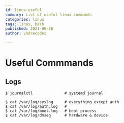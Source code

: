 ```yaml
---
id: linux-useful
summary: List of useful linux commands
categories: linux
tags: linux, bash
published: 2021-06-26
author: vndrecodes

---
```


# Useful Commmands

## Logs
```shell
$ journalctl              # systemd journal

$ cat /var/log/syslog     # everything except auth
$ cat /var/log/auth.log   #
$ cat /var/log/boot.log   # boot process
$ cat /var/log/dmseg      # hardware & device
```
